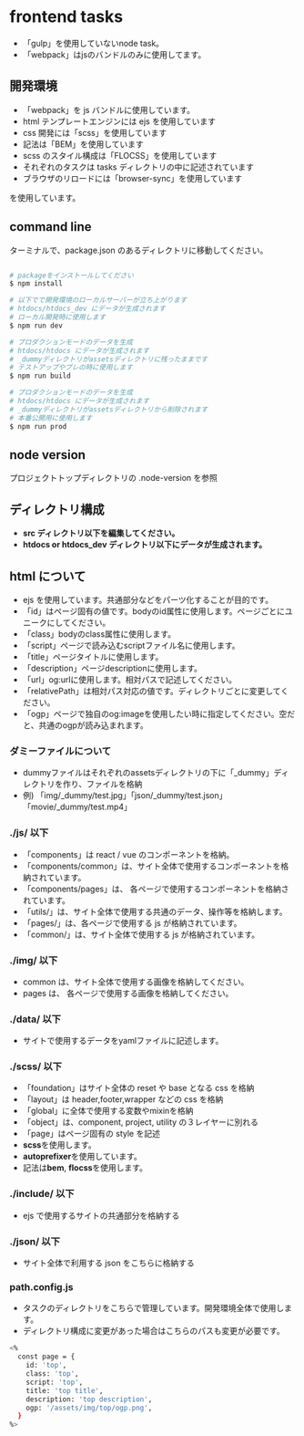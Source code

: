 # frontend tasks

- 「gulp」を使用していないnode task。
- 「webpack」はjsのバンドルのみに使用してます。

## 開発環境

- 「webpack」を js バンドルに使用しています。
- html テンプレートエンジンには ejs を使用しています
- css 開発には「scss」を使用しています
- 記法は「BEM」を使用しています
- scss のスタイル構成は「FLOCSS」を使用しています
- それぞれのタスクは tasks ディレクトリの中に記述されています
- ブラウザのリロードには「browser-sync」を使用しています

を使用しています。

## command line

ターミナルで、package.json のあるディレクトリに移動してください。

```bash

# packageをインストールしてください
$ npm install

# 以下でで開発環境のローカルサーバーが立ち上がります
# htdocs/htdocs_dev にデータが生成されます
# ローカル開発時に使用します
$ npm run dev

# プロダクションモードのデータを生成
# htdocs/htdocs にデータが生成されます
# _dummyディレクトリがassetsディレクトリに残ったままです
# テストアップやプレの時に使用します
$ npm run build

# プロダクションモードのデータを生成
# htdocs/htdocs にデータが生成されます
# _dummyディレクトリがassetsディレクトリから削除されます
# 本番公開用に使用します
$ npm run prod

```

## node version

プロジェクトトップディレクトリの .node-version を参照

## ディレクトリ構成

- **src ディレクトリ以下を編集してください。**
- **htdocs or htdocs_dev ディレクトリ以下にデータが生成されます。**

## html について

- ejs を使用しています。共通部分などをパーツ化することが目的です。
- 「id」はページ固有の値です。bodyのid属性に使用します。ページごとにユニークにしてください。
- 「class」bodyのclass属性に使用します。
- 「script」ページで読み込むscriptファイル名に使用します。
- 「title」ページタイトルに使用します。
- 「description」ページdescriptionに使用します。
- 「url」og:urlに使用します。相対パスで記述してください。
- 「relativePath」は相対パス対応の値です。ディレクトリごとに変更してください。
- 「ogp」ページで独自のog:imageを使用したい時に指定してください。空だと、共通のogpが読み込まれます。


### ダミーファイルについて

- dummyファイルはそれぞれのassetsディレクトリの下に「_dummy」ディレクトリを作り、ファイルを格納
- 例) 「img/_dummy/test.jpg」「json/_dummy/test.json」「movie/_dummy/test.mp4」

### ./js/ 以下

- 「components」は react / vue のコンポーネントを格納。
- 「components/common」は、サイト全体で使用するコンポーネントを格納されています。
- 「components/pages」は、 各ページで使用するコンポーネントを格納されています。
- 「utils/」は、サイト全体で使用する共通のデータ、操作等を格納します。
- 「pages/」は、各ページで使用する js が格納されています。
- 「common/」は、サイト全体で使用する js が格納されています。

### ./img/ 以下

- common は、サイト全体で使用する画像を格納してください。
- pages は、 各ページで使用する画像を格納してください。

### ./data/ 以下

- サイトで使用するデータをyamlファイルに記述します。

### ./scss/ 以下

- 「foundation」はサイト全体の reset や base となる css を格納
- 「layout」は header,footer,wrapper などの css を格納
- 「global」に全体で使用する変数やmixinを格納
- 「object」は、component, project, utility の３レイヤーに別れる
- 「page」はページ固有の style を記述
- **scss**を使用します。
- **autoprefixer**を使用しています。
- 記法は**bem**, **flocss**を使用します。

### ./include/ 以下

- ejs で使用するサイトの共通部分を格納する

### ./json/ 以下

- サイト全体で利用する json をこちらに格納する

### path.config.js

- タスクのディレクトリをこちらで管理しています。開発環境全体で使用します。
- ディレクトリ構成に変更があった場合はこちらのパスも変更が必要です。

```bash
<%
  const page = {
    id: 'top',
    class: 'top',
    script: 'top',
    title: 'top title',
    description: 'top description',
    ogp: '/assets/img/top/ogp.png',
  }
%>

```
